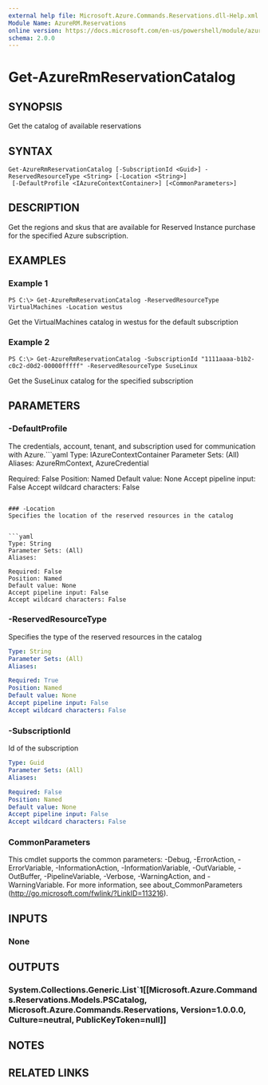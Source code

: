 ```yaml
---
external help file: Microsoft.Azure.Commands.Reservations.dll-Help.xml
Module Name: AzureRM.Reservations
online version: https://docs.microsoft.com/en-us/powershell/module/azurerm.reservations/get-azurermreservationcatalog
schema: 2.0.0
---
```


# Get-AzureRmReservationCatalog

## SYNOPSIS
Get the catalog of available reservations

## SYNTAX

```
Get-AzureRmReservationCatalog [-SubscriptionId <Guid>] -ReservedResourceType <String> [-Location <String>]
 [-DefaultProfile <IAzureContextContainer>] [<CommonParameters>]
```

## DESCRIPTION
Get the regions and skus that are available for Reserved Instance purchase for the specified Azure subscription.

## EXAMPLES

### Example 1
```
PS C:\> Get-AzureRmReservationCatalog -ReservedResourceType VirtualMachines -Location westus
```

Get the VirtualMachines catalog in westus for the default subscription

### Example 2
```
PS C:\> Get-AzureRmReservationCatalog -SubscriptionId "1111aaaa-b1b2-c0c2-d0d2-00000fffff" -ReservedResourceType SuseLinux
```

Get the SuseLinux catalog for the specified subscription

## PARAMETERS

### -DefaultProfile
The credentials, account, tenant, and subscription used for communication with Azure.```yaml
Type: IAzureContextContainer
Parameter Sets: (All)
Aliases: AzureRmContext, AzureCredential

Required: False
Position: Named
Default value: None
Accept pipeline input: False
Accept wildcard characters: False
```

### -Location
Specifies the location of the reserved resources in the catalog


```yaml
Type: String
Parameter Sets: (All)
Aliases:

Required: False
Position: Named
Default value: None
Accept pipeline input: False
Accept wildcard characters: False
```

### -ReservedResourceType
Specifies the type of the reserved resources in the catalog

```yaml
Type: String
Parameter Sets: (All)
Aliases:

Required: True
Position: Named
Default value: None
Accept pipeline input: False
Accept wildcard characters: False
```

### -SubscriptionId
Id of the subscription

```yaml
Type: Guid
Parameter Sets: (All)
Aliases:

Required: False
Position: Named
Default value: None
Accept pipeline input: False
Accept wildcard characters: False
```

### CommonParameters
This cmdlet supports the common parameters: -Debug, -ErrorAction, -ErrorVariable, -InformationAction, -InformationVariable, -OutVariable, -OutBuffer, -PipelineVariable, -Verbose, -WarningAction, and -WarningVariable. For more information, see about_CommonParameters (http://go.microsoft.com/fwlink/?LinkID=113216).

## INPUTS

### None

## OUTPUTS

### System.Collections.Generic.List`1[[Microsoft.Azure.Commands.Reservations.Models.PSCatalog, Microsoft.Azure.Commands.Reservations, Version=1.0.0.0, Culture=neutral, PublicKeyToken=null]]

## NOTES

## RELATED LINKS
